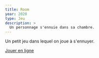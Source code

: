 ```yaml
---
title: Room
year: 2020
type: Jeu
description: >
  Un personnage s'ennuie dans sa chambre.
---
```


Un petit jeu dans lequel on joue à s'ennuyer.

[Jouer en ligne](https://achtaitaipai.itch.io/room)
